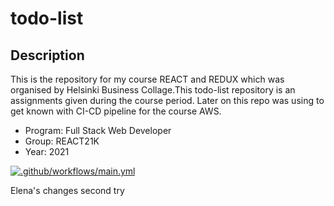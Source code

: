 # todo-list 

## Description

This is the repository for my course REACT and REDUX which was organised by Helsinki Business Collage.This todo-list repository is an assignments given during the course period. Later on this repo was using to get known with CI-CD pipeline for the course AWS.

- Program: Full Stack Web Developer
- Group: REACT21K
- Year: 2021

[![.github/workflows/main.yml](https://github.com/sagar-aryal/todo-list/actions/workflows/main.yml/badge.svg)](https://github.com/sagar-aryal/todo-list/actions/workflows/main.yml)


Elena's changes second try
